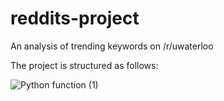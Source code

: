 # reddits-project
An analysis of trending keywords on /r/uwaterloo

The project is structured as follows: 

![Python function (1)](https://github.com/sz7li/reddits-project/assets/59582433/29f08cae-c547-46e2-a766-5f09ed931c68)
